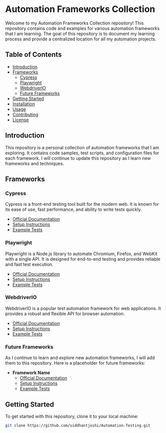 # Automation Frameworks Collection

Welcome to my Automation Frameworks Collection repository! This repository contains code and examples for various automation frameworks that I am learning. The goal of this repository is to document my learning process and provide a centralized location for all my automation projects.

## Table of Contents

- [Introduction](#introduction)
- [Frameworks](#frameworks)
  - [Cypress](#cypress)
  - [Playwright](#playwright)
  - [WebdriverIO](#webdriverio)
  - [Future Frameworks](#future-frameworks)
- [Getting Started](#getting-started)
- [Installation](#installation)
- [Usage](#usage)
- [Contributing](#contributing)
- [License](#license)

## Introduction

This repository is a personal collection of automation frameworks that I am exploring. It contains code samples, test scripts, and configuration files for each framework. I will continue to update this repository as I learn new frameworks and techniques.

## Frameworks

### Cypress

Cypress is a front-end testing tool built for the modern web. It is known for its ease of use, fast performance, and ability to write tests quickly.

- [Official Documentation](https://docs.cypress.io/guides/overview/why-cypress)
- [Setup Instructions](./cypress/README.md)
- [Example Tests](./cypress/tests)

### Playwright

Playwright is a Node.js library to automate Chromium, Firefox, and WebKit with a single API. It is designed for end-to-end testing and provides reliable and fast test execution.

- [Official Documentation](https://playwright.dev/docs/intro)
- [Setup Instructions](./playwright/README.md)
- [Example Tests](./playwright/tests)

### WebdriverIO

WebdriverIO is a popular test automation framework for web applications. It provides a robust and flexible API for browser automation.

- [Official Documentation](https://webdriver.io/docs/gettingstarted)
- [Setup Instructions](./webdriverio/README.md)
- [Example Tests](./webdriverio/tests)

### Future Frameworks

As I continue to learn and explore new automation frameworks, I will add them to this repository. Here is a placeholder for future frameworks:

- **Framework Name**
  - [Official Documentation](#)
  - [Setup Instructions](#)
  - [Example Tests](#)

## Getting Started

To get started with this repository, clone it to your local machine:

```bash
git clone https://github.com/siddhantjoshi/Automation-Testing.git